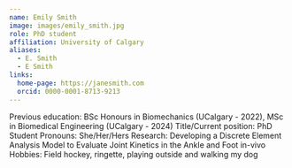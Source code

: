 ```yaml
---
name: Emily Smith
image: images/emily_smith.jpg
role: PhD student
affiliation: University of Calgary
aliases:
  - E. Smith
  - E Smith
links:
  home-page: https://janesmith.com
  orcid: 0000-0001-8713-9213
---
```

Previous education: BSc Honours in Biomechanics (UCalgary - 2022), MSc in Biomedical Engineering (UCalgary - 2024)
Title/Current position: PhD Student
Pronouns: She/Her/Hers
Research: Developing a Discrete Element Analysis Model to Evaluate Joint Kinetics in the Ankle and Foot in-vivo
Hobbies: Field hockey, ringette, playing outside and walking my dog
